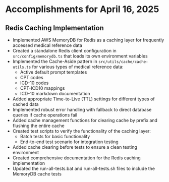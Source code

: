# Accomplishments for April 16, 2025

## Redis Caching Implementation

- Implemented AWS MemoryDB for Redis as a caching layer for frequently accessed medical reference data
- Created a standalone Redis client configuration in `src/config/memorydb.ts` that loads its own environment variables
- Implemented the Cache-Aside pattern in `src/utils/cache/cache-utils.ts` for various types of medical reference data:
  - Active default prompt templates
  - CPT codes
  - ICD-10 codes
  - CPT-ICD10 mappings
  - ICD-10 markdown documentation
- Added appropriate Time-to-Live (TTL) settings for different types of cached data
- Implemented robust error handling with fallback to direct database queries if cache operations fail
- Added cache management functions for clearing cache by prefix and flushing the entire cache
- Created test scripts to verify the functionality of the caching layer:
  - Batch tests for basic functionality
  - End-to-end test scenario for integration testing
- Added cache clearing before tests to ensure a clean testing environment
- Created comprehensive documentation for the Redis caching implementation
- Updated the run-all-tests.bat and run-all-tests.sh files to include the MemoryDB cache tests